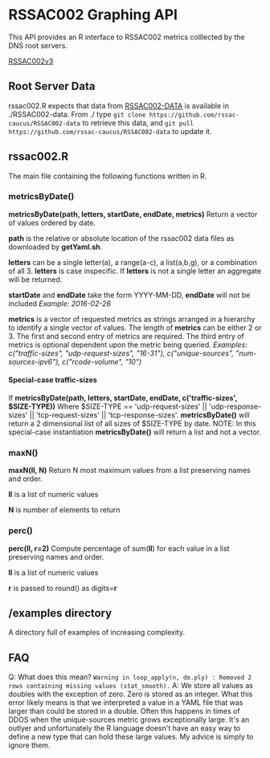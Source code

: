 # RSSAC002 Graphing API

This API provides an R interface to RSSAC002 metrics colllected by the
DNS root servers.

[RSSAC002v3](https://www.icann.org/en/system/files/files/rssac-002-measurements-root-06jun16-en.pdf)

## Root Server Data
rssac002.R expects that data from
[RSSAC002-DATA](https://github.com/rssac-caucus/RSSAC002-data) is 
available in ./RSSAC002-data. From ./ type `git clone
https://github.com/rssac-caucus/RSSAC002-data` to retrieve this data,
and `git pull https://github.com/rssac-caucus/RSSAC002-data` to update it.

## rssac002.R
The main file containing the following functions written in R.

### metricsByDate()
**metricsByDate(path, letters, startDate, endDate, metrics)**
Return a vector of values ordered by date.

**path** is the relative or absolute location of the rssac002 data
  files as downloaded by **getYaml.sh**.

**letters** can be a single letter(a), a range(a-c), a list(a,b,g), or a combination of all 3.
**letters** is case inspecific.
If **letters** is not a single letter an aggregate will be returned.

**startDate** and **endDate** take the form YYYY-MM-DD, **endDate** will not be included
*Example: 2016-02-26*

**metrics** is a vector of requested metrics as strings arranged in a
hierarchy to identify a single vector of values. The length of **metrics** can be either 2 or 3.
The first and second entry of metrics are required. The third entry of metrics is optional dependent upon the metric being queried.
*Examples: c("traffic-sizes", "udp-request-sizes", "16-31"), c("unique-sources", "num-sources-ipv6"), c("rcode-volume", "10")*

#### Special-case traffic-sizes
If **metricsByDate(path, letters, startDate, endDate, c('traffic-sizes', $SIZE-TYPE))**
Where $SIZE-TYPE == 'udp-request-sizes' || 'udp-response-sizes' || 'tcp-request-sizes' || 'tcp-response-sizes'.
**metricsByDate()** will return a 2 dimensional list of all sizes of $SIZE-TYPE by date.
NOTE: In this special-case instantiation **metricsByDate()** will
return a list and not a vector.

### maxN()
**maxN(ll, N)**
Return N most maximum values from a list preserving names and order.

**ll** is a list of numeric values

**N** is number of elements to return

### perc()
**perc(ll, r=2)**
Compute percentage of sum(**ll**) for each value in a list preserving names and order.

**ll** is a list of numeric values

**r** is passed to round() as digits=**r**

## /examples directory
A directory full of examples of increasing complexity.

## FAQ
Q: What does this mean?
`
Warning in loop_apply(n, do.ply) :
  Removed 2 rows containing missing values (stat_smooth).
`
A: We store all values as doubles with the exception of zero. Zero is
stored as an integer. What this error likely means is that we
interpreted a value in a YAML file that was larger than could be
stored in a double. Often this happens in times of DDOS when
the unique-sources metric grows exceptionally large. It's an outlyer
and unfortunately the R language doesn't have an easy way to define
a new type that can hold these large values. My advice is simply to
ignore them.
